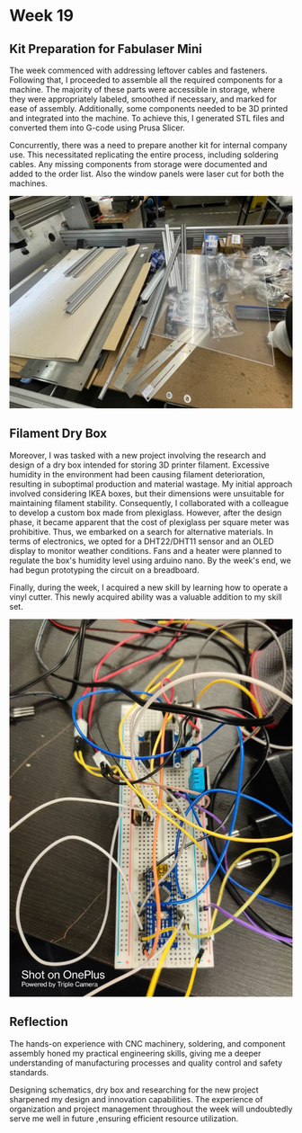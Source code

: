 # Week 19 

## Kit Preparation for Fabulaser Mini

The week commenced with addressing leftover cables and fasteners. Following that, I proceeded to assemble all the required components for a machine. The majority of these parts were accessible in storage, where they were appropriately labeled, smoothed if necessary, and marked for ease of assembly. Additionally, some components needed to be 3D printed and integrated into the machine. To achieve this, I generated STL files and converted them into G-code using Prusa Slicer. 

Concurrently, there was a need to prepare another kit for internal company use. This necessitated replicating the entire process, including soldering cables. Any missing components from storage were documented and added to the order list. Also the window panels were laser cut for both the machines. 


![](fabulaser.jpeg "")

## Filament Dry Box

Moreover, I was tasked with a new project involving the research and design of a dry box intended for storing 3D printer filament. Excessive humidity in the environment had been causing filament deterioration, resulting in suboptimal production and material wastage. My initial approach involved considering IKEA boxes, but their dimensions were unsuitable for maintaining filament stability. Consequently, I collaborated with a colleague to develop a custom box made from plexiglass. However, after the design phase, it became apparent that the cost of plexiglass per square meter was prohibitive. Thus, we embarked on a search for alternative materials. In terms of electronics, we opted for a DHT22/DHT11 sensor and an OLED display to monitor weather conditions. Fans and a heater were planned to regulate the box's humidity level using arduino nano. By the week's end, we had begun prototyping the circuit on a breadboard.

Finally, during the week, I acquired a new skill by learning how to operate a vinyl cutter. This newly acquired ability was a valuable addition to my skill set.

![](breadboardtesting.jpg "")

## Reflection 

The hands-on experience with CNC machinery, soldering, and component assembly honed my practical engineering skills, giving me a deeper understanding of manufacturing processes and quality control and safety standards.

Designing schematics, dry box and researching for the new project sharpened my design and innovation capabilities. The experience of organization and project management throughout the week will undoubtedly serve me well in future ,ensuring efficient resource utilization.